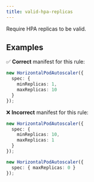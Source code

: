 ```yaml
---
title: valid-hpa-replicas
---
```


Require HPA replicas to be valid.

## Examples

✅ **Correct** manifest for this rule:

```ts
new HorizontalPodAutoscaler({
  spec: {
    minReplicas: 1,
    maxReplicas: 10
  }
});
```

❌ **Incorrect** manifest for this rule:

```ts
new HorizontalPodAutoscaler({
  spec: {
    minReplicas: 10,
    maxReplicas: 1
  }
});
```

```ts
new HorizontalPodAutoscaler({
  spec: { maxReplicas: 0 }
});
```
